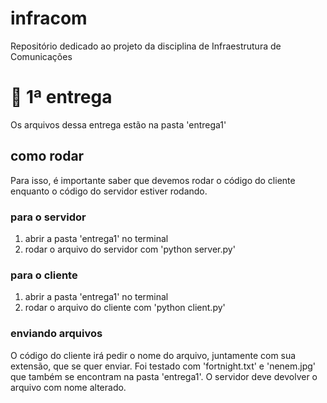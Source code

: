 # infracom

Repositório dedicado ao projeto da disciplina de Infraestrutura de Comunicações

# 🌸 1ª entrega

Os arquivos dessa entrega estão na pasta 'entrega1'

## como rodar

Para isso, é importante saber que devemos rodar o código do cliente enquanto o código do servidor estiver rodando.

### para o servidor

1. abrir a pasta 'entrega1' no terminal
2. rodar o arquivo do servidor com 'python server.py'

### para o cliente

1. abrir a pasta 'entrega1' no terminal
2. rodar o arquivo do cliente com 'python client.py'

### enviando arquivos

O código do cliente irá pedir o nome do arquivo, juntamente com sua extensão, que se quer enviar. Foi testado com 'fortnight.txt' e 'nenem.jpg' que também se encontram na pasta 'entrega1'. O servidor deve devolver o arquivo com nome alterado.
